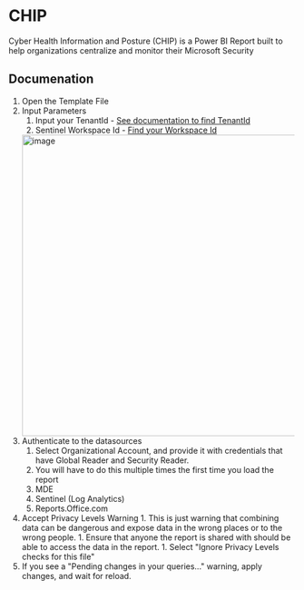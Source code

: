 # CHIP
Cyber Health Information and Posture (CHIP) is a Power BI Report built to help organizations centralize and monitor their Microsoft Security


## Documenation
1. Open the Template File
1. Input Parameters
   1. Input your TenantId - [See documentation to find TenantId](https://learn.microsoft.com/en-us/azure/active-directory/fundamentals/active-directory-how-to-find-tenant)
   1. Sentinel Workspace Id - [Find your Workspace Id](https://learn.microsoft.com/en-us/azure/sentinel/create-custom-connector#find-your-workspace-id-and-key)
   <img width="531" alt="image" src="https://user-images.githubusercontent.com/106833847/232038579-558982e5-0233-4a21-8f74-56b1accad1ee.png">
1. Authenticate to the datasources
   1. Select Organizational Account, and provide it with credentials that have Global Reader and Security Reader.
   1. You will have to do this multiple times the first time you load the report
    1. MDE
    1. Sentinel (Log Analytics)
    1. Reports.Office.com
  1. Accept Privacy Levels Warning
    1. This is just warning that combining data can be dangerous and expose data in the wrong places or to the wrong people.
    1. Ensure that anyone the report is shared with should be able to access the data in the report.
    1. Select "Ignore Privacy Levels checks for this file"
1. If you see a "Pending changes in your queries..." warning, apply changes, and wait for reload.

